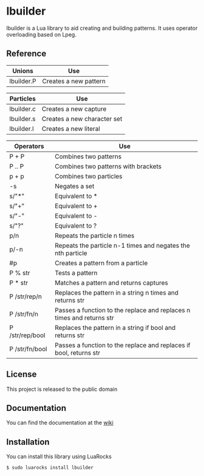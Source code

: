 # lbuilder
lbuilder is a Lua library to aid creating and building patterns. It uses operator overloading based on Lpeg.

## Reference

| **Unions**       | **Use**                                             |
| ------------ | ----------------------------------------------- |
| lbuilder.P   | Creates a new pattern                           |

| **Particles**    | **Use**                                             |
| ------------ | ----------------------------------------------- |
| lbuilder.c   | Creates a new capture                           |
| lbuilder.s   | Creates a new character set                     |
| lbuilder.l   | Creates a new literal                           |

| **Operators**       | **Use**                                                                   |
| --------------- | --------------------------------------------------------------------- |
| P + P           | Combines two patterns                                                 |
| P .. P          | Combines two patterns with brackets                                   |
| p + p           | Combines two particles                                                |
| -s              | Negates a set                                                         |
| s/"\*"          | Equivalent to \*                                                      |
| s/"+"           | Equivalent to +                                                       |
| s/"-"           | Equivalent to -                                                       |
| s/"?"           | Equivalent to ?                                                       |
| p/n             | Repeats the particle n times                                          |
| p/-n            | Repeats the particle n-1 times and negates the nth particle           |
| #p              | Creates a pattern from a particle                                     |
| P % str         | Tests a pattern                                                       |
| P * str         | Matches a pattern and returns captures                                | 
| P /str/rep/n    | Replaces the pattern in a string n times and returns str              |
| P /str/fn/n     | Passes a function to the replace and replaces n times and returns str |
| P /str/rep/bool | Replaces the pattern in a string if bool and returns str              |
| P /str/fn/bool  | Passes a function to the replace and replaces if bool, returns str    |

## License
This project is released to the public domain

## Documentation
You can find the documentation at the [wiki](http://lbuilder.daelvn.ga/wiki)

## Installation
You can install this library using LuaRocks
```
$ sudo luarocks install lbuilder
```

